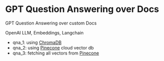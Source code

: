 # GPT Question Answering over Docs

GPT Question Answering over custom Docs

OpenAI LLM, Embeddings, Langchain

- qna_1: using [ChromaDB](https://www.trychroma.com/)
- qna_2: using [Pinecone](https://pinecone.io/) cloud vector db
- qna_3: fetching all vectors from [Pinecone](https://pinecone.io/)
